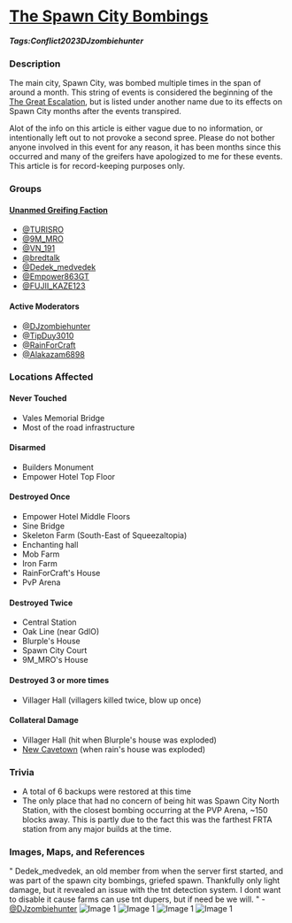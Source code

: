 # [The Spawn City Bombings](#spawn-city-bombings)
___Tags:<span class="tag tag-red">Conflict</span><span class="tag tag-pink">2023</span><span class="tag tag-blurple">DJzombiehunter</span>___

### Description

The main city, Spawn City, was bombed multiple times in the span of around a month. This string of events is considered the beginning of the [The Great Escalation](great-escalation), but is listed under another name due to its effects on Spawn City months after the events transpired.  
  
Alot of the info on this article is either vague due to no information, or intentionally left out to not provoke a second spree. Please do not bother anyone involved in this event for any reason, it has been months since this occurred and many of the greifers have apologized to me for these events. This article is for record-keeping purposes only.

### Groups

#### [Unanmed Greifing Faction](#unnamed-greifing-faction)

*   [@TURISRO](#turisro)
*   [@9M\_MRO](#9m_mro)
*   [@VN\_191](#vn_191)
*   [@bredtalk](#bredtalk)
*   [@Dedek\_medvedek](#dedek_medvedek)
*   [@Empower863GT](#empowergt)
*   [@FUJII\_KAZE123](#fujiikaze)

#### Active Moderators

*   [@DJzombiehunter](#djzombiehunter)
*   [@TipDuy3010](#tipduy3010)
*   [@RainForCraft](#rainforcraft)
*   [@Alakazam6898](#alakazam6898)

### Locations Affected

#### Never Touched

*   Vales Memorial Bridge
*   Most of the road infrastructure

#### Disarmed

*   Builders Monument
*   Empower Hotel Top Floor

#### Destroyed Once

*   Empower Hotel Middle Floors
*   Sine Bridge
*   Skeleton Farm (South-East of Squeezaltopia)
*   Enchanting hall
*   Mob Farm
*   Iron Farm
*   RainForCraft's House
*   PvP Arena

#### Destroyed Twice

*   Central Station
*   Oak Line (near GdlO)
*   Blurple's House
*   Spawn City Court
*   9M\_MRO's House

#### Destroyed 3 or more times

*   Villager Hall (villagers killed twice, blow up once)

#### Collateral Damage

*   Villager Hall (hit when Blurple's house was exploded)
*   [New Cavetown](#new-cavetown) (when rain's house was exploded)

### Trivia

*   A total of 6 backups were restored at this time
*   The only place that had no concern of being hit was Spawn City North Station, with the closest bombing occurring at the PVP Arena, ~150 blocks away. This is partly due to the fact this was the farthest FRTA station from any major builds at the time.

### Images, Maps, and References

" Dedek\_medvedek, an old member from when the server first started, and was part of the spawn city bombings, griefed spawn. Thankfully only light damage, but it revealed an issue with the tnt detection system. I dont want to disable it cause farms can use tnt dupers, but if need be we will. " - [@DJzombiehunter](#djzombiehunter)
![Image 1](https://cdn.discordapp.com/attachments/1017938268102348931/1120319128419455006/image.png)
![Image 1](https://cdn.discordapp.com/attachments/1017938268102348931/1109763013852020766/2023-05-21_04.35.07.png) 
![Image 1](https://media.discordapp.net/attachments/1017938268102348931/1109763013088653353/2023-05-21_04.35.05.png) 
![Image 1](https://media.discordapp.net/attachments/1017938268102348931/1109763014535680051/2023-05-21_04.35.21.png)
